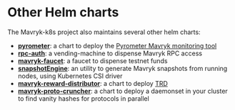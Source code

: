 # Other Helm charts

The Mavryk-k8s project also maintains several other helm charts:

* **[pyrometer](https://github.com/mavryk-network/mavryk-k8s/tree/master/charts/pyrometer)**: a chart to deploy the [Pyrometer Mavryk monitoring tool](https://gitlab.com/mavryk-network/mavryk-pyrometer)
* **[rpc-auth](https://github.com/mavryk-network/mavryk-k8s/tree/master/charts/rpc-auth)**: a vending-machine to dispense Mavryk RPC access
* **[mavryk-faucet](https://github.com/mavryk-network/mavryk-k8s/tree/master/charts/mavryk-faucet)**: a faucet to dispense testnet funds
* **[snapshotEngine](https://github.com/mavryk-network/mavryk-k8s/tree/master/charts/snapshotEngine)**: an utility to generate Mavryk snapshots from running nodes, using Kubernetes CSI driver
* **[mavryk-reward-distributor](https://github.com/mavryk-network/mavryk-k8s/tree/master/charts/mavryk-reward-distributor)**: a chart to deploy [TRD](https://tezos-reward-distributor-organization.github.io/tezos-reward-distributor/)
* **[mavryk-proto-cruncher](https://github.com/mavryk-network/mavryk-k8s/tree/master/charts/mavryk-proto-cruncher)**: a chart to deploy a daemonset in your cluster to find vanity hashes for protocols in parallel
